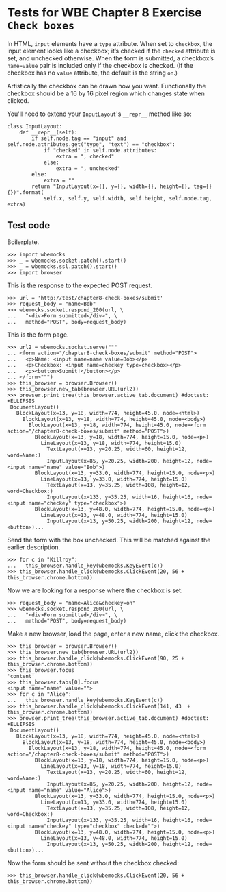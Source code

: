 Tests for WBE Chapter 8 Exercise `Check boxes`
============================================

In HTML, `input` elements have a `type` attribute. When set to `checkbox`,
the input element looks like a checkbox; it’s checked if the `checked`
attribute is set, and unchecked otherwise. When the form is submitted,
a checkbox’s `name=value` pair is included only if the checkbox is
checked. (If the checkbox has no `value` attribute, the default is the
string `on`.)

Artistically the checkbox can be drawn how you want. Functionally the
checkbox should be a 16 by 16 pixel region which changes state when
clicked.

You'll need to extend your `InputLayout`'s `__repr__` method like so:

```
class InputLayout:
    def __repr__(self):
        if self.node.tag == "input" and self.node.attributes.get("type", "text") == "checkbox":
            if "checked" in self.node.attributes:
                extra = ", checked"
            else:
                extra = ", unchecked"
        else:
            extra = ""
        return "InputLayout(x={}, y={}, width={}, height={}, tag={}{})".format(
            self.x, self.y, self.width, self.height, self.node.tag, extra)
```

Test code
---------

Boilerplate.

    >>> import wbemocks
    >>> _ = wbemocks.socket.patch().start()
    >>> _ = wbemocks.ssl.patch().start()
    >>> import browser

This is the response to the expected POST request.

    >>> url = 'http://test/chapter8-check-boxes/submit'
    >>> request_body = "name=Bob"
    >>> wbemocks.socket.respond_200(url, \
    ...   "<div>Form submitted</div>", \
    ...   method="POST", body=request_body)

This is the form page.

    >>> url2 = wbemocks.socket.serve("""
    ... <form action="/chapter8-check-boxes/submit" method="POST">
    ...   <p>Name: <input name=name value=Bob></p>
    ...   <p>Checkbox: <input name=checkey type=checkbox></p>
    ...   <p><button>Submit!</button></p>
    ... </form>""")
    >>> this_browser = browser.Browser()
    >>> this_browser.new_tab(browser.URL(url2))
    >>> browser.print_tree(this_browser.active_tab.document) #doctest: +ELLIPSIS
     DocumentLayout()
       BlockLayout(x=13, y=18, width=774, height=45.0, node=<html>)
         BlockLayout(x=13, y=18, width=774, height=45.0, node=<body>)
           BlockLayout(x=13, y=18, width=774, height=45.0, node=<form action="/chapter8-check-boxes/submit" method="POST">)
             BlockLayout(x=13, y=18, width=774, height=15.0, node=<p>)
               LineLayout(x=13, y=18, width=774, height=15.0)
                 TextLayout(x=13, y=20.25, width=60, height=12, word=Name:)
                 InputLayout(x=85, y=20.25, width=200, height=12, node=<input name="name" value="Bob">)
             BlockLayout(x=13, y=33.0, width=774, height=15.0, node=<p>)
               LineLayout(x=13, y=33.0, width=774, height=15.0)
                 TextLayout(x=13, y=35.25, width=108, height=12, word=Checkbox:)
                 InputLayout(x=133, y=35.25, width=16, height=16, node=<input name="checkey" type="checkbox">)
             BlockLayout(x=13, y=48.0, width=774, height=15.0, node=<p>)
               LineLayout(x=13, y=48.0, width=774, height=15.0)
                 InputLayout(x=13, y=50.25, width=200, height=12, node=<button>)...

Send the form with the box unchecked. This will be matched against the earlier description.

    >>> for c in "Killroy":
    ...   this_browser.handle_key(wbemocks.KeyEvent(c))
    >>> this_browser.handle_click(wbemocks.ClickEvent(20, 56 + this_browser.chrome.bottom))

Now we are looking for a response where the checkbox is set.

    >>> request_body = "name=Alice&checkey=on"
    >>> wbemocks.socket.respond_200(url, \
    ...   "<div>Form submitted</div>", \
    ...   method="POST", body=request_body)

Make a new browser, load the page, enter a new name, click the
checkbox.

    >>> this_browser = browser.Browser()
    >>> this_browser.new_tab(browser.URL(url2))
    >>> this_browser.handle_click(wbemocks.ClickEvent(90, 25 + this_browser.chrome.bottom))
    >>> this_browser.focus
    'content'
    >>> this_browser.tabs[0].focus
    <input name="name" value="">
    >>> for c in "Alice":
    ...   this_browser.handle_key(wbemocks.KeyEvent(c))
    >>> this_browser.handle_click(wbemocks.ClickEvent(141, 43  + this_browser.chrome.bottom))
    >>> browser.print_tree(this_browser.active_tab.document) #doctest: +ELLIPSIS
     DocumentLayout()
       BlockLayout(x=13, y=18, width=774, height=45.0, node=<html>)
         BlockLayout(x=13, y=18, width=774, height=45.0, node=<body>)
           BlockLayout(x=13, y=18, width=774, height=45.0, node=<form action="/chapter8-check-boxes/submit" method="POST">)
             BlockLayout(x=13, y=18, width=774, height=15.0, node=<p>)
               LineLayout(x=13, y=18, width=774, height=15.0)
                 TextLayout(x=13, y=20.25, width=60, height=12, word=Name:)
                 InputLayout(x=85, y=20.25, width=200, height=12, node=<input name="name" value="Alice">)
             BlockLayout(x=13, y=33.0, width=774, height=15.0, node=<p>)
               LineLayout(x=13, y=33.0, width=774, height=15.0)
                 TextLayout(x=13, y=35.25, width=108, height=12, word=Checkbox:)
                 InputLayout(x=133, y=35.25, width=16, height=16, node=<input name="checkey" type="checkbox" checked="">)
             BlockLayout(x=13, y=48.0, width=774, height=15.0, node=<p>)
               LineLayout(x=13, y=48.0, width=774, height=15.0)
                 InputLayout(x=13, y=50.25, width=200, height=12, node=<button>)...
                 
Now the form should be sent without the checkbox checked:

    >>> this_browser.handle_click(wbemocks.ClickEvent(20, 56 + this_browser.chrome.bottom))

